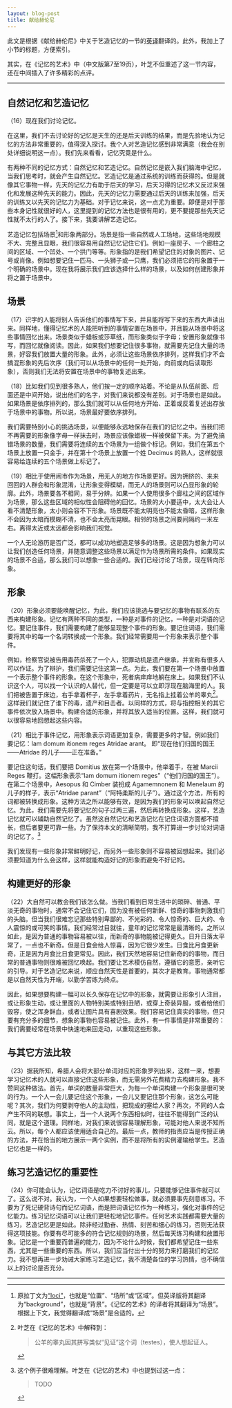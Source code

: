 ```yaml
---
layout: blog-post
title: 献给赫伦尼
---
```


此文是根据《献给赫伦尼》中关于艺造记忆的一节的[英译](https://www.laits.utexas.edu/memoria/Ad_Herennium_Passages.html)翻译的。此外，我加上了小节的标题，方便索引。

其实，在《记忆的艺术》中（中文版第7至19页），叶芝不但重述了这一节内容，还在中间插入了许多精彩的点评。

---

## 自然记忆和艺造记忆

（16）现在我们讨论记忆。

在这里，我们不去讨论好的记忆是天生的还是后天训练的结果，而是先验地认为记忆的方法非常重要的，值得深入探讨。我个人对艺造记忆感到非常满意（我会在别处详细说明这一点）。我们先来看看，记忆究竟是什么。

有两种不同的记忆方式：自然记忆和艺造记忆。自然记忆是嵌入我们脑海中记忆，当我们思考时，就会产生自然记忆。艺造记忆是通过系统的训练而获得的。但是就像其它事物一样，先天的记忆力有助于后天的学习，后天习得的记忆术又反过来强化和发展这种先天的能力。因此，先天的记忆力需要通过后天的训练来加强，后天的训练又以先天的记忆力为基础。对于记忆来说，这一点尤为重要。即便是对于那些本身记性就很好的人，这里提到的记忆方法也是很有用的，更不要提那些先天记性就不太行的人了。接下来，我要讲解艺造记忆。

艺造记忆包括场景[^loci]和形象两部分。场景是指一些自然或人工场地，这些场地规模不大、完整且显眼，我们很容易用自然记忆记住它们。例如一座房子、一个廊柱之间的区域、一个凹处、一个拱门等等。形象指的是我们希望记住的对象的图片、记号或肖像。例如想要记住一匹马、一头狮子或一只鹰，我们必须把它的形象置于一个明确的场景中。现在我将展示我们应该选择什么样的场景，以及如何创建形象并将之置于场景中。

  [^loci]: 原拉丁文为[“loci”](https://www.latin-english.com/word/12889/locus-loci/)，也就是“位置”、“场所”或“区域”。但英译版将其翻译为“background”，也就是“背景”。《记忆的艺术》的译者将其翻译为“场景”。根据上下文，我觉得翻译成“场景”是合适的。

## 场景

（17）识字的人能将别人告诉他们的事情写下来，并且能将写下来的东西大声读出来。同样地，懂得记忆术的人能把听到的事情安置在场景中，并且能从场景中将这些事情回忆出来。场景类似于蜡板或莎草纸，而形象类似于字母；安置形象就像书写，而回忆就像阅读。因此，如果我们想要记住很多事物，就需要先记住大量的场景，好容我们放置大量的形象。此外，必须让这些场景依序排列，这样我们才不会搞混形象的先后次序（我们可以从场景中的任何一处开始，向前或向后读取形象），否则我们无法将安置在场景中的事物复述出来。

（18）比如我们见到很多熟人，他们按一定的顺序站着。不论是从队伍前面、后面还是中间开始，说出他们的名字，对我们来说都没有差别。对于场景也是如此。如果场景是依序排列的，那么我们就可以从任何地方开始、正着或反着复述出存放于场景中的事物。所以说，场景最好要依序排列。

我们需要特别小心的挑选场景，以便能够永远地保存在我们的记忆之中。当我们把不再需要的形象像字母一样抹去时，场景应该像蜡板一样被保留下来。为了避免搞错场景的数量，我们需要将连续的五个场景为一组做个标记。例如，我们在第五个场景上放置一只金手，并在第十个场景上放置一个姓 Decimus 的熟人，这样就很容易给连续的五个场景做上标记了。

（19）相比于使用闹市作为场景，用无人的地方作场景更好。因为拥挤的、来来回回的人群会和形象混淆，让形象变得模糊，而无人的场景则可以凸显形象的轮廓。此外，场景要各不相同，易于分辨。如果一个人使用很多个廊柱之间的区域作为场景，那么这些区域的相似性会阻碍他的回忆。场景的大小要适中，太大会让人看不清楚形象，太小则会容不下形象。场景既不能太明亮也不能太昏暗，这样形象不会因为太暗而模糊不清，也不会太亮而晃眼。相邻的场景之间要间隔约一米左右。离得太近或太远都会影响我们视觉。

一个人无论游历是否广泛，都可以成功地塑造足够多的场景。这是因为想象力可以让我们创造任何场景，并随意调整这些场景以满足作为场景所需的条件。如果现实的场景不合适，那么我们可以想象一些合适的。我们已经讨论了场景，现在转向形象。

## 形象

（20）形象必须要能唤醒记忆，为此，我们应该挑选与要记忆的事物有联系的东西来构建形象。记忆有两种不同的类型，一种是对事件的记忆，一种是对词语的记忆。要记住事件，我们需要构建了能够呈现整个事件的形象。要记住词语，我们需要将其中的每一个名词转换成一个形象。我们经常需要用一个形象来表示整个事件。

例如，检察官说被告用毒药杀死了一个人，犯罪动机是遗产继承，并宣称有很多人可以作证。为了辩护，我们需要记住这第一点。为此，我们要在第一个场景中放置一个表示整个事件的形象。在这个形象中，死者病痒痒地躺在床上。如果我们不认识这个人，可以找一个认识的人替代，但一定要是可以立即浮现在脑海里的人。我们把被告置于床边，右手拿着杯子，左手拿着药片，无名指上挂着公羊的睾丸[^explanation]。这样我们就记住了谁下的毒，遗产和目击者。以同样的方式，将与指控相关的其它事件依次放入场景中。构建合适的形象，并将其放入适当的位置。这样，我们就可以很容易地回想起这些内容。

  [^explanation]: 叶芝在《记忆的艺术》中解释到：

    > 公羊的睾丸因其拼写类似“见证”这个词（testes），使人想起证人。

（21）相比于事件记忆，用形象表示词语更加复杂，需要更多的才智。例如我们要记忆：Iam domum itionem reges Atridae arant。 即“现在他们归国的国王——Atridae 的儿子——正在准备。”

要记住这句话，我们要把 Domitius 放在第一个场景中，他举着手，在被 Marcii Reges 鞭打。这幅形象表示“Iam domum itionem reges”（“他们归国的国王”）。在第二个场景中，Aesopus 和 Cimber 装扮成 Agamemnonem 和 Menelaum 的儿子的样子，表示“Atridae parant”（“阿特柔斯的儿子”）。通过这个方法，所有的词都被转换成形象。这种方法之所以能够有效，是因为我们的形象可以唤起自然记忆。为此，我们需要先将要记忆的句子过两三遍，然后再转换成形象。这样，艺造记忆就可以辅助自然记忆了。虽然这自然记忆和艺造记忆在记住词语方面都不擅长，但后者要更可靠一些。为了保持本文的清晰简明，我不打算进一步讨论对词语的记忆了。[^hard-example]

  [^hard-example]: 这个例子很难理解。叶芝在《记忆的艺术》中也提到过这一点：

    > TODO

我们发现有一些形象非常鲜明好记，而另外一些形象则不容易被回想起来。我们必须要知道为什么会这样，这样就能构造好记的形象而避免不好记的。

## 构建更好的形象

（22）大自然可以教会我们该怎么做。当我们看到日常生活中的琐碎、普通、平淡无奇的事物时，通常不会记住它们，因为没有被任何新鲜、惊奇的事物刺激我们的头脑。但当我们很难忘记那些特别卑鄙的、不光彩的、令人惊奇的、巨大的、令人震惊的或可笑的事情。我们经常过目就往，童年的记忆常常是最清晰的。之所以如此，是因为普通的事物容易被以往，而新奇的事物能被记得更久。日升日落太平常了，一点也不新奇。但是日食会给人惊喜，因为它很少发生。日食比月食更新奇，正是因为月食比日食更常见。因此，我们天然地容易记住新奇的的事物，而日常的普通事物则很难被回忆唤起。我们要让艺术模仿自然，遵循它的意愿，亲听它的引导。对于艺造记忆来说，顺应自然天性是首要的，其次才是教育。事物通常都是以自然天性为开端，以勤学苦练为终点。

因此，如果想要构建一幅可以长久保存在记忆中的形象，就需要让形象引人注目，或让形象生动，或让里面的人物特别美或特别丑陋，或穿上奇装异服，或者给他们毁容，使之浑身鲜血，或者让图片具有喜剧效果。我们容易记住真实的事物，但只要有充分多的细节，想象的事物也容易被记住。此外，有一件事情是非常重要的：我们需要经常在场景中快速地来回走动，以重现这些形象。

## 与其它方法比较

（23）据我所知，希腊人会将大部分单词对应的形象罗列出来，这样一来，想要学习记忆术的人就可以直接记住这些形象，而无需另外花费精力去构建形象。我不赞同这种做法。首先，单词的数量非常巨大，为每一个单词构建一个形象是很可笑的行为。一个人一会儿要记住这个形象，一会儿又要记住那个形象，这怎么可能呢？其次，我们为何要剥夺他人的主动性，把现成的塞给人家？再次，不同的人会产生不同的联想。事实上，当一个人说两个东西相似时，往往不能得到广泛的认同，就是这个道理。同样地，对我们来说很容易理解形象，可能对他人来说不知所云。所以，每个人都应该使用适合自己的。最后一点，教师的指责应当是传授正确的方法，并在恰当的地方展示一两个实例，而不是将所有的实例灌输给学生。艺造记忆也是一样的。

## 练习艺造记忆的重要性

（24）你可能会认为，记忆词语是吃力不讨好的事儿，只要能够记住事件就可以了。这么说不对。我认为，一个人如果想要轻松做事，就必须要事先刻意练习。不要为了死记硬背诗句而记忆词语，而是把词语记忆作为一种练习，强化对事件的记忆能力。练习记忆词语可以让我们更轻松地记忆事件。任何艺术实践都需要大量的练习，艺造记忆更是如此。除非经过勤奋、热情、刻苦和细心的练习，否则无法获得这项技能。你要有尽可能多的符合记忆规则的场景，然后每天练习构建和放置形象。记忆是一个重要而普遍的能力，因为不论什么时候，我们都希望记住一些东西，尤其是一些重要的东西。所以，我们应当付出十分的努力来打磨我们的记忆力。我不想再进一步劝诫大家练习艺造记忆，我不清楚各位的学习热情，也不确信以上的讨论是否充分。

---
